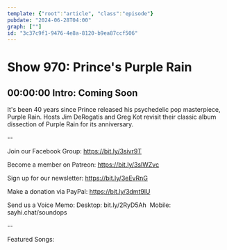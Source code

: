 ```yaml
---
template: {"root":"article", "class":"episode"}
pubdate: "2024-06-28T04:00"
graph: [""]
id: "3c37c9f1-9476-4e8a-8120-b9ea87ccf506"
---
```






# Show 970: Prince's Purple Rain



## 00:00:00 Intro: Coming Soon

It's been 40 years since Prince released his psychedelic pop masterpiece, Purple Rain. Hosts Jim DeRogatis and Greg Kot revisit their classic album dissection of Purple Rain for its anniversary.

--

Join our Facebook Group: https://bit.ly/3sivr9T

Become a member on Patreon: https://bit.ly/3slWZvc

Sign up for our newsletter: https://bit.ly/3eEvRnG

Make a donation via PayPal: https://bit.ly/3dmt9lU

Send us a Voice Memo: Desktop: bit.ly/2RyD5Ah  Mobile: sayhi.chat/soundops

--

Featured Songs: